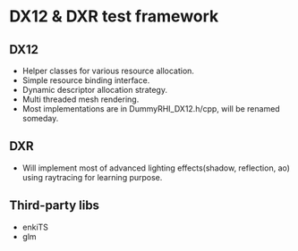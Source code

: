 # DX12 & DXR test framework

## DX12
* Helper classes for various resource allocation.
* Simple resource binding interface.
* Dynamic descriptor allocation strategy.
* Multi threaded mesh rendering.
* Most implementations are in DummyRHI_DX12.h/cpp, will be renamed someday.

## DXR
* Will implement most of advanced lighting effects(shadow, reflection, ao) using raytracing for learning purpose.

## Third-party libs
* enkiTS
* glm
